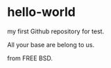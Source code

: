 # hello-world
my first Github repository for test.

All your base are belong to us.

from FREE BSD.

